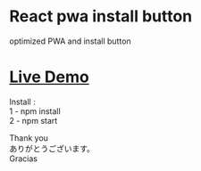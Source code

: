 # React pwa install button
optimized PWA and  install button


# [Live Demo](https://sharp-hypatia-1e2336.netlify.app/)

Install :       
  1 - npm install      
  2 - npm start       

Thank you   
ありがとうございます。    
Gracias     

